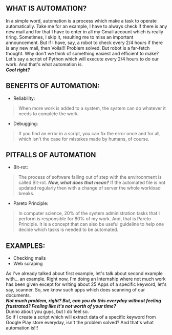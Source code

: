 ## WHAT IS AUTOMATION?
In a simple word, automation is a process which make a task to operate automatically. Take me for an example, I have to always check if there is any new mail and for that
I have to enter in all my Gmail account which is really tiring. 
Sometimes, I skip it, resulting me to miss an important announcement. But if I have, say, a robot to check every 2/4 hours if there is any new mail, then Voila!!! Problem solved.
But robot is a far-fetch thought. Why don't we think of something easiest and efficient to make?
Let's say a script of Python which will execute every 2/4 hours to do our work. And that's what automation is. <br>
<i><b>Cool right?</b></i><br>

## BENEFITS OF AUTOMATION:
- Reliability:
> When more work is added to a system, the system can do whatever it needs to complete the work.
- Debugging:
> If you find an error in a script, you can fix the error once and for all, which isn't the case for mistakes made by humans, of course.

## PITFALLS OF AUTOMATION
- Bit-rot:
> The process of software falling out of step with the enviroonment is called Bit-rot. <i><b>Now, what does that mean?</b></i>
> If the automated file is not updated regularly then with a change of server the whole workload breaks. 
- Pareto Principle:
> In computer science, 20% of the system administration tasks that I perform is responsible for 80% of my work. And, that is Pareto Principle. 
> It is a concept that can also be useful guideline to help one decide which tasks is needed to be automated.

## EXAMPLES:
- Checking mails
- Web scraping

As I've already talked about first example, let's talk about second example with... an example. Right now, I'm doing an Internship where not much work 
has been given except for writing about 25 Apps of a specific keyword, let's say, scanner. So, we know such apps which does scanning of our documents. <br>
<i><b>Not much problem, right? But, can you do this everyday without feeling frustrated? Feeling like it's not worth of your time?</b></i> <br>
Dunno about you guys, but I do feel so.<br>
So if I create a script which will extract data of a specific keyword from Google Play store everyday, isn't the problem solved? And that's what automation is!!!
